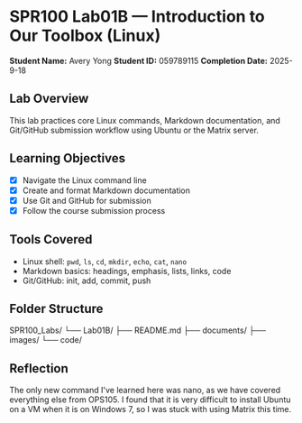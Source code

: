 # SPR100 Lab01B — Introduction to Our Toolbox (Linux)
**Student Name:** Avery Yong
**Student ID:** 059789115
**Completion Date:** 2025-9-18
## Lab Overview
This lab practices core Linux commands, Markdown documentation, and Git/GitHub submission workflow
using Ubuntu or the Matrix server.
## Learning Objectives
- [x] Navigate the Linux command line
- [x] Create and format Markdown documentation
- [x] Use Git and GitHub for submission
- [x] Follow the course submission process
## Tools Covered
- Linux shell: `pwd`, `ls`, `cd`, `mkdir`, `echo`, `cat`, `nano`
- Markdown basics: headings, emphasis, lists, links, code
- Git/GitHub: init, add, commit, push
## Folder Structure
SPR100_Labs/
└── Lab01B/
├── README.md
├── documents/
├── images/
└── code/
## Reflection
The only new command I've learned here was nano, as we have covered everything
else from OPS105. 
I found that it is very difficult to install Ubuntu on a VM when it is on 
Windows 7, so I was stuck with using Matrix this time.
